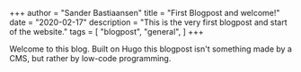 +++
author = "Sander Bastiaansen"
title = "First Blogpost and welcome!"
date = "2020-02-17"
description = "This is the very first blogpost and start of the website."
tags = [
    "blogpost",
    "general",
]
+++

Welcome to this blog. Built on Hugo this blogpost isn't something made by a CMS, but rather by low-code programming.